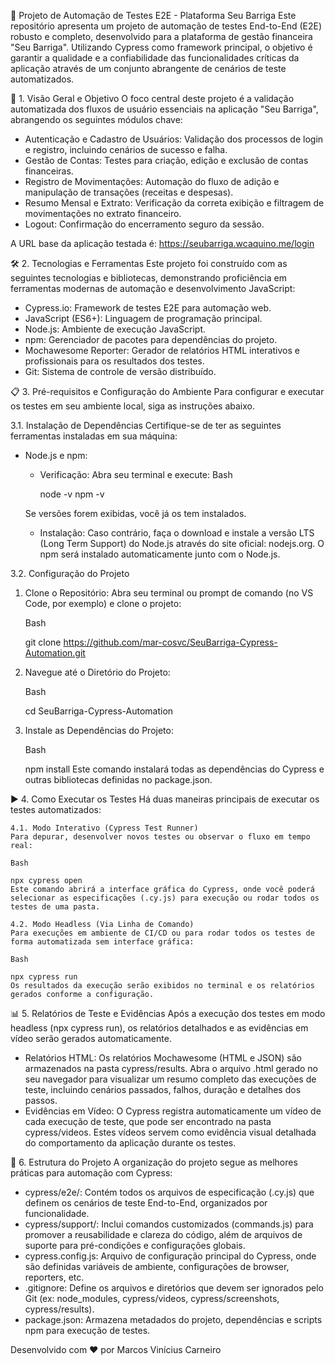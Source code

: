 🚀 Projeto de Automação de Testes E2E - Plataforma Seu Barriga
Este repositório apresenta um projeto de automação de testes End-to-End (E2E) robusto e completo, desenvolvido para a plataforma de gestão financeira "Seu Barriga". Utilizando Cypress como framework principal, o objetivo é garantir a qualidade e a confiabilidade das funcionalidades críticas da aplicação através de um conjunto abrangente de cenários de teste automatizados.

🎯 1. Visão Geral e Objetivo
O foco central deste projeto é a validação automatizada dos fluxos de usuário essenciais na aplicação "Seu Barriga", abrangendo os seguintes módulos chave:

- Autenticação e Cadastro de Usuários: Validação dos processos de login e registro, incluindo cenários de sucesso e falha.
- Gestão de Contas: Testes para criação, edição e exclusão de contas financeiras.
- Registro de Movimentações: Automação do fluxo de adição e manipulação de transações (receitas e despesas).
- Resumo Mensal e Extrato: Verificação da correta exibição e filtragem de movimentações no extrato financeiro.
- Logout: Confirmação do encerramento seguro da sessão.

A URL base da aplicação testada é: https://seubarriga.wcaquino.me/login

🛠️ 2. Tecnologias e Ferramentas
Este projeto foi construído com as seguintes tecnologias e bibliotecas, demonstrando proficiência em ferramentas modernas de automação e desenvolvimento JavaScript:

- Cypress.io: Framework de testes E2E para automação web.
- JavaScript (ES6+): Linguagem de programação principal.
- Node.js: Ambiente de execução JavaScript.
- npm: Gerenciador de pacotes para dependências do projeto.
- Mochawesome Reporter: Gerador de relatórios HTML interativos e profissionais para os resultados dos testes.
- Git: Sistema de controle de versão distribuído.

📋 3. Pré-requisitos e Configuração do Ambiente
Para configurar e executar os testes em seu ambiente local, siga as instruções abaixo.

3.1. Instalação de Dependências
Certifique-se de ter as seguintes ferramentas instaladas em sua máquina:

- Node.js e npm:
     - Verificação: Abra seu terminal e execute:
        Bash

        node -v
        npm -v

    Se versões forem exibidas, você já os tem instalados.
     - Instalação: Caso contrário, faça o download e instale a versão LTS (Long Term Support) do Node.js através do site oficial: nodejs.org. O npm será instalado automaticamente junto com o Node.js.

3.2. Configuração do Projeto
 1. Clone o Repositório:
    Abra seu terminal ou prompt de comando (no VS Code, por exemplo) e clone o projeto:

    Bash

    git clone https://github.com/mar-cosvc/SeuBarriga-Cypress-Automation.git

 2. Navegue até o Diretório do Projeto:

    Bash

    cd SeuBarriga-Cypress-Automation

 3. Instale as Dependências do Projeto:

    Bash

    npm install
    Este comando instalará todas as dependências do Cypress e outras bibliotecas definidas no package.json.


▶️ 4. Como Executar os Testes
Há duas maneiras principais de executar os testes automatizados:

    4.1. Modo Interativo (Cypress Test Runner)
    Para depurar, desenvolver novos testes ou observar o fluxo em tempo real:

    Bash

    npx cypress open
    Este comando abrirá a interface gráfica do Cypress, onde você poderá selecionar as especificações (.cy.js) para execução ou rodar todos os testes de uma pasta.

    4.2. Modo Headless (Via Linha de Comando)
    Para execuções em ambiente de CI/CD ou para rodar todos os testes de forma automatizada sem interface gráfica:

    Bash

    npx cypress run
    Os resultados da execução serão exibidos no terminal e os relatórios gerados conforme a configuração.


📊 5. Relatórios de Teste e Evidências
Após a execução dos testes em modo headless (npx cypress run), os relatórios detalhados e as evidências em vídeo serão gerados automaticamente.

  - Relatórios HTML: Os relatórios Mochawesome (HTML e JSON) são armazenados na pasta cypress/results. Abra o arquivo .html gerado no seu navegador para visualizar um resumo completo das execuções de teste, incluindo cenários passados, falhos, duração e detalhes dos passos.
  - Evidências em Vídeo: O Cypress registra automaticamente um vídeo de cada execução de teste, que pode ser encontrado na pasta cypress/videos. Estes vídeos servem como evidência visual detalhada do comportamento da aplicação durante os testes.


📁 6. Estrutura do Projeto
A organização do projeto segue as melhores práticas para automação com Cypress:

  - cypress/e2e/: Contém todos os arquivos de especificação (.cy.js) que definem os cenários de teste End-to-End, organizados por funcionalidade.
  - cypress/support/: Inclui comandos customizados (commands.js) para promover a reusabilidade e clareza do código, além de arquivos de suporte para pré-condições e configurações globais.
  - cypress.config.js: Arquivo de configuração principal do Cypress, onde são definidas variáveis de ambiente, configurações de browser, reporters, etc.
  - .gitignore: Define os arquivos e diretórios que devem ser ignorados pelo Git (ex: node_modules, cypress/videos, cypress/screenshots, cypress/results).
  - package.json: Armazena metadados do projeto, dependências e scripts npm para execução de testes.

Desenvolvido com ❤️ por Marcos Vinícius Carneiro
